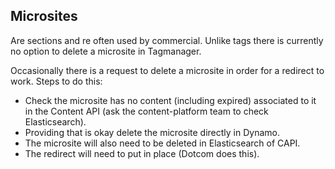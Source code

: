## Microsites

Are sections and re often used by commercial. Unlike tags there is 
currently no option to delete a microsite in Tagmanager. 

Occasionally there is a request to delete a microsite in order for a redirect
to work. Steps to do this:

* Check the microsite has no content (including expired) associated to it in the
 Content API (ask the content-platform team to check Elasticsearch).
* Providing that is okay delete the microsite directly in Dynamo. 
* The microsite will also need to be deleted in Elasticsearch of CAPI.
* The redirect will need to put in place (Dotcom does this).